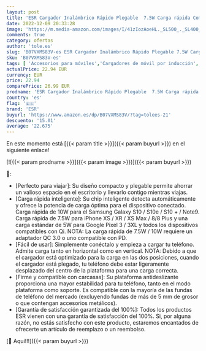 ```yaml
---
layout: post
title: 'ESR Cargador Inalámbrico Rápido Plegable  7.5W Carga rápida Compatible con iPhone SE 2020/11/11 Pro/11 Pro MAX/XS MAX/XS/XR/X/8/8 Plus  10W para Galaxy S21/S21 Ultra/S20/S10/S9/S8'
date: 2022-12-09 20:33:28
image: 'https://m.media-amazon.com/images/I/41zIozAoeHL._SL500_._SL400_.jpg'
comments: true
category: ofertas
author: 'tole.es'
slug: 'B07VXMS83V-es ESR Cargador Inalámbrico Rápido Plegable 7.5W Carga rápida...'
sku: 'B07VXMS83V-es'
tags: [ 'Accesorios para móviles','Cargadores de móvil por inducción','Cargadores para móviles','Comunicación móvil y accesorios','Electrónica','esr','iphone','🇪🇸', ]
actualPrice: 22.94 EUR
currency: EUR
price: 22.94
comparePrice: 26.99 EUR
prodname: 'ESR Cargador Inalámbrico Rápido Plegable  7.5W Carga rápida Compatible con iPhone SE 2020/11/11 Pro/11 Pro MAX/XS MAX/XS/XR/X/8/8 Plus  10W para Galaxy S21/S21 Ultra/S20/S10/S9/S8'
country: 'es'
flag: '🇪🇸'
brand: 'ESR'
buyurl: 'https://www.amazon.es/dp/B07VXMS83V/?tag=tolees-21'
descuento: '15.01'
average: '22.675'
---
```


En este momento está [{{< param title >}}]({{< param buyurl >}}) en el siguiente enlace!

[![{{< param prodname >}}]({{< param image >}})]({{< param buyurl >}})

🔎:

- [Perfecto para viajar]: Su diseño compacto y plegable permite ahorrar un valioso espacio en el escritorio y llevarlo contigo mientras viajas.
- [Carga rápida inteligente]: Su chip inteligente detecta automáticamente y ofrece la potencia de carga óptima para el dispositivo conectado. Carga rápida de 10W para el Samsung Galaxy S10 / S10e / S10 + / Note9. Carga rápida de 7.5W para iPhone XS / XR / XS Max / 8/8 Plus y una carga estándar de 5W para Google Pixel 3 / 3XL y todos los dispositivos compatibles con Qi. NOTA: La carga rápida de 7.5W / 10W requiere un adaptador QC 3.0 o uno compatible con PD.
- [Fácil de usar]: Simplemente conéctalo y empieza a cargar tu teléfono. Admite carga tanto en horizontal como en vertical. NOTA: Debido a que el cargador está optimizado para la carga en las dos posiciones, cuando el cargador está plegado, tu teléfono debe estar ligeramente desplazado del centro de la plataforma para una carga correcta.
- [Firme y compatible con carcasas]: Su plataforma antideslizante proporciona una mayor estabilidad para tu teléfono, tanto en el modo plataforma como soporte. Es compatible con la mayoría de las fundas de teléfono del mercado (excluyendo fundas de más de 5 mm de grosor o que contengan accesorios metálicos).
- [Garantía de satisfacción garantizada del 100%]: Todos los productos ESR vienen con una garantía de satisfacción del 100%. Si, por alguna razón, no estás satisfecho con este producto, estaremos encantados de ofrecerte un artículo de reemplazo o un reembolso.

[🛒 Aquí!!!]({{< param buyurl >}})
